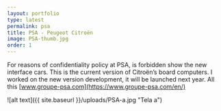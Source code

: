 ```yaml
---
layout: portfolio
type: latest
permalink: psa
title: PSA - Peugeot Citroën
image: PSA-thumb.jpg
order: 1
---
```


For reasons of confidentiality policy at PSA, is forbidden show the new interface cars. This is the current version of Citroën’s board computers. I worked on the new version development, it will be launched next year.  All this [www.groupe-psa.com](https://www.groupe-psa.com/en/)

![alt text]({{ site.baseurl }}/uploads/PSA-a.jpg "Tela a")
